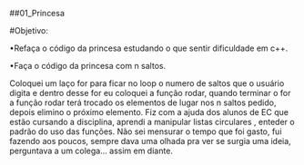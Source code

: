 ##01_Princesa

#Objetivo:

•Refaça o código da princesa estudando o que sentir dificuldade em c++.

•Faça o código da princesa com n saltos.

Coloquei um laço for para ficar no loop o numero de saltos que o usuário digita e dentro
desse for eu coloquei a função rodar, quando terminar o for a função rodar terá trocado os
elementos de lugar nos n saltos pedido, depois elimino o próximo elemento.
Fiz com a ajuda dos alunos de EC que estão cursando a disciplina, aprendi a manipular
listas circulares , enteder o padrão do uso das funções.
Não sei mensurar o tempo que foi gasto, fui
fazendo aos poucos, sempre dava uma olhada pra ver se surgia uma ideia,
perguntava a um colega... assim em diante.
